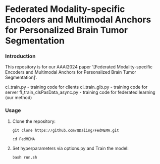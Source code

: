 # Federated Modality-specific Encoders and Multimodal Anchors for Personalized Brain Tumor Segmentation

### Introduction

This repository is for our AAAI2024 paper '[Federated Modality-specific Encoders and Multimodal Anchors for Personalized Brain Tumor Segmentation]'.

cl_train.py - training code for clients
cl_train_glb.py - training code for server
fl_train_clsPasData_async.py - training code for federated learning (our method)

### Usage
1. Clone the repository:

   ```shell
   git clone https://github.com/QDaiing/FedMEMA.git

   cd FedMEMA
   ```
   
2. Set hyperparameters via options.py and
   Train the model:
 
   ```shell
   bash run.sh
   ```
